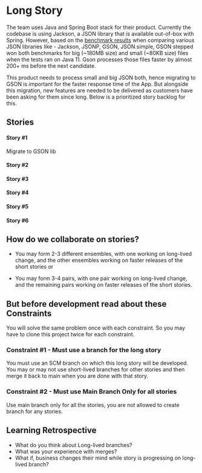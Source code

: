# Long Story

The team uses Java and Spring Boot stack for their product.  Currently the codebase is using Jackson, a JSON library that is available out-of-box with Spring.  However,  based on the [benchmark results](https://www.overops.com/blog/the-ultimate-json-library-json-simple-vs-gson-vs-jackson-vs-json/) when comparing various JSON libraries like - Jackson, JSONP, GSON, JSON.simple, GSON stepped won both benchmarks for big (~180MB size) and small (~80KB size) files when the tests ran on Java 11. Gson processes those files faster by almost 200+ ms before the next candidate.

This product needs to process small and big JSON both, hence migrating to GSON is important for the faster response time of the App.  But alongside this migration, new features are needed to be delivered as customers have been asking for them since long.  Below is a prioritized story backlog for this.

## Stories

#### Story #1
Migrate to GSON lib

#### Story #2

#### Story #3

#### Story #4

#### Story #5

#### Story #6

## How do we collaborate on stories?
* You may form 2-3 different ensembles, with one working on long-lived change, and the other ensembles working on faster releases of the short stories or

* You may form 3-4 pairs, with one pair working on long-lived change, and the   remaining pairs working on faster releases of the short stories.

## But before development read about these Constraints
You will solve the same problem once with each constraint.  So you may have to clone this project twice for each constraint.

### Constraint #1 - Must use a branch for the long story
You must use an SCM branch on which this long story will be developed.  You may or may not use short-lived branches for other stories and then merge it back to main when you are done with that story.


### Constraint #2 - Must use Main Branch Only for all stories
Use main branch only for all the stories, you are not allowed to create branch for any stories.


## Learning Retrospective
* What do you think about Long-lived branches?
* What was your experience with merges?
* What if, business changes their mind while story is progressing on long-lived branch?

